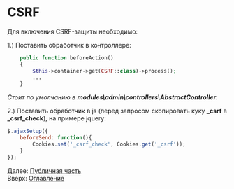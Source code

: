 # CSRF

Для включения CSRF-защиты необходимо:

1.) Поставить обработчик в контроллере:
```php
    public function beforeAction()
    {
        $this->container->get(CSRF::class)->process();
        ...
    }
```
_Стоит по умолчанию в **modules\admin\controllers\AbstractController**._

2.) Поставить обработчик в js (перед запросом скопировать куку **_csrf** в **_csrf_check**), на примере jquery:
```js
$.ajaxSetup({
    beforeSend: function(){
        Cookies.set('_csrf_check', Cookies.get('_csrf'));
    }
});
```

Далее: [Публичная часть](pub.md)<br>
Вверх: [Оглавление](index.md)
